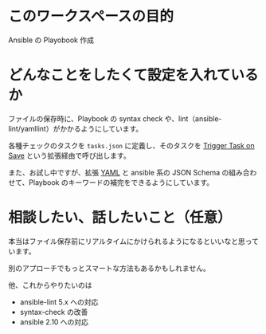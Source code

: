 # このワークスペースの目的

Ansible の Playobook 作成

# どんなことをしたくて設定を入れているか

ファイルの保存時に、Playbook の syntax check や、lint（ansible-lint/yamllint）がかかるようにしています。

各種チェックのタスクを `tasks.json` に定義し、そのタスクを [Trigger Task on Save](https://marketplace.visualstudio.com/items?itemName=Gruntfuggly.triggertaskonsave) という拡張経由で呼び出します。 

また、お試し中ですが、拡張 [YAML](https://marketplace.visualstudio.com/items?itemName=redhat.vscode-yaml) と ansible 系の JSON Schema の組み合わせて、Playbook のキーワードの補完をできるようにしています。

# 相談したい、話したいこと（任意）

本当はファイル保存前にリアルタイムにかけられるようになるといいなと思っています。

別のアプローチでもっとスマートな方法もあるかもしれません。

他、これからやりたいのは

- ansible-lint 5.x への対応
- syntax-check の改善
- ansible 2.10 への対応
